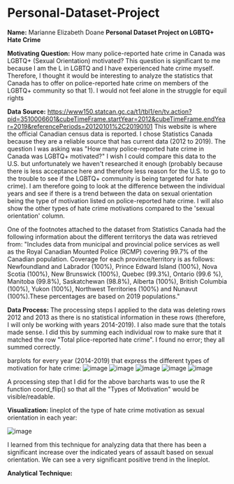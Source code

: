 # Personal-Dataset-Project
**Name:** Marianne Elizabeth Doane
**Personal Dataset Project on LGBTQ+ Hate Crime**

**Motivating Question:**
How many police-reported hate crime in Canada was LGBTQ+ (Sexual Orientation) motivated? This question is significant to me because I am the L in LGBTQ and I have experienced hate crime myself. Therefore, I thought it would be interesting to analyze the statistics that Canada has to offer on police-reported hate crime on members of the LGBTQ+ community so that 1). I would not feel alone in the struggle for equil rights

**Data Source:** 
https://www150.statcan.gc.ca/t1/tbl1/en/tv.action?pid=3510006601&cubeTimeFrame.startYear=2012&cubeTimeFrame.endYear=2019&referencePeriods=20120101%2C20190101 This website is where the official Canadian census data is reported.
I chose Statistics Canada because they are a reliable source that has current data (2012 to 2019). The question I was asking was "How many police-reported hate crime in Canada was LGBTQ+ motivated?" I wish I could compare this data to the U.S. but unfortunately we haven't researched it enough (probably because there is less acceptance here and therefore less reason for the U.S. to go to the trouble to see if the LGBTQ+ community is being targeted for hate crime). I am therefore going to look at the difference between the individual years and see if there is a trend between the data on sexual orientation being the type of motivation listed on police-reported hate crime. I will also show the other types of hate crime motivations compared to the 'sexual orientation' column.

One of the footnotes attached to the dataset from Statistics Canada had the following information about the different territorys the data was retrieved from: "Includes data from municipal and provincial police services as well as the Royal Canadian Mounted Police (RCMP) covering 99.7% of the Canadian population. Coverage for each province/territory is as follows: Newfoundland and Labrador (100%), Prince Edward Island (100%), Nova Scotia (100%), New Brunswick (100%), Quebec (99.3%), Ontario (99.6 %), Manitoba (99.8%), Saskatchewan (98.8%), Alberta (100%), British Columbia (100%), Yukon (100%), Northwest Territories (100%) and Nunavut (100%).These percentages are based on 2019 populations."

**Data Process:** 
The processing steps I applied to the data was deleting rows 2012 and 2013 as there is no statistical information in these rows (therefore, I will only be working with years 2014-2019). I also made sure that the totals made sense. I did this by summing each individual row to make sure that it matched the row "Total plice-reported hate crime". I found no error; they all summed correctly.

barplots for every year (2014-2019) that express the different types of motivation for hate crime:
![image](https://user-images.githubusercontent.com/79335960/113455223-ecbfe380-93be-11eb-887b-c3826ce6e66f.png)
![image](https://user-images.githubusercontent.com/79335960/113455254-0103e080-93bf-11eb-8328-44c79a23e1c7.png)
![image](https://user-images.githubusercontent.com/79335960/113455277-10832980-93bf-11eb-99b5-0825b5f02fcb.png)
![image](https://user-images.githubusercontent.com/79335960/113455287-1973fb00-93bf-11eb-87fd-cde834ce41c2.png)
![image](https://user-images.githubusercontent.com/79335960/113455299-21339f80-93bf-11eb-99c1-54fc6e2ffce0.png)

A processing step that I did for the above barcharts was to use the R function coord_flip() so that all the "Types of Motivation" would be visible/readable. 

**Visualization:**
lineplot of the type of hate crime motivation as sexual orientation in each year:

![image](https://user-images.githubusercontent.com/79335960/113455376-4aecc680-93bf-11eb-8af3-e0ac8e7d28ec.png)


I learned from this technique for analyzing data that there has been a significant increase over the indicated years of assault based on sexual orientation.
We can see a very significant positive trend in the lineplot. 

**Analytical Technique:** 
